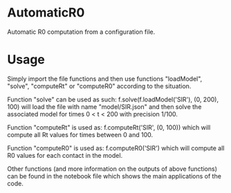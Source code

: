 # AutomaticR0
Automatic R0 computation from a configuration file.

# Usage
Simply import the file functions and then use functions "loadModel", "solve", "computeRt" or "computeR0" according to the situation.

Function "solve" can be used as such: f.solve(f.loadModel('SIR'), (0, 200), 100) will load the file with name "model/SIR.json" and then solve the associated model for times 0 < t < 200 with precision 1/100.

Function "computeRt" is used as: f.computeRt('SIR', (0, 100)) which will compute all Rt values for times between 0 and 100.

Function "computeR0" is used as: f.computeR0('SIR') which will compute all R0 values for each contact in the model.

Other functions (and more information on the outputs of above functions) can be found in the notebook file which shows the main applications of the code.
